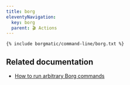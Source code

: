 ```yaml
---
title: borg
eleventyNavigation:
  key: borg
  parent: 🎬 Actions
---
```


```
{% include borgmatic/command-line/borg.txt %}
```


## Related documentation

 * [How to run arbitrary Borg commands](https://torsion.org/borgmatic/how-to/run-arbitrary-borg-commands/)
